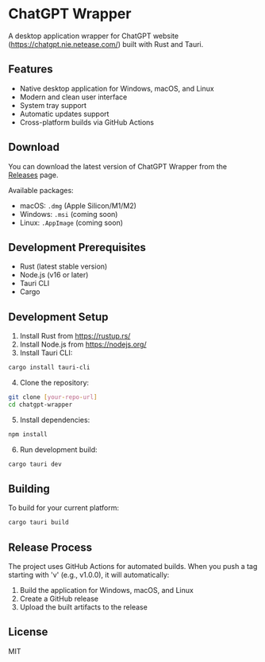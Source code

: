 # ChatGPT Wrapper

A desktop application wrapper for ChatGPT website (https://chatgpt.nie.netease.com/) built with Rust and Tauri.

## Features

- Native desktop application for Windows, macOS, and Linux
- Modern and clean user interface
- System tray support
- Automatic updates support
- Cross-platform builds via GitHub Actions

## Download

You can download the latest version of ChatGPT Wrapper from the [Releases](https://github.com/XunjunYin/chatgpt-wrapper-163/releases) page.

Available packages:
- macOS: `.dmg` (Apple Silicon/M1/M2)
- Windows: `.msi` (coming soon)
- Linux: `.AppImage` (coming soon)

## Development Prerequisites

- Rust (latest stable version)
- Node.js (v16 or later)
- Tauri CLI
- Cargo

## Development Setup

1. Install Rust from https://rustup.rs/
2. Install Node.js from https://nodejs.org/
3. Install Tauri CLI:
```bash
cargo install tauri-cli
```

4. Clone the repository:
```bash
git clone [your-repo-url]
cd chatgpt-wrapper
```

5. Install dependencies:
```bash
npm install
```

6. Run development build:
```bash
cargo tauri dev
```

## Building

To build for your current platform:
```bash
cargo tauri build
```

## Release Process

The project uses GitHub Actions for automated builds. When you push a tag starting with 'v' (e.g., v1.0.0), it will automatically:
1. Build the application for Windows, macOS, and Linux
2. Create a GitHub release
3. Upload the built artifacts to the release

## License

MIT
